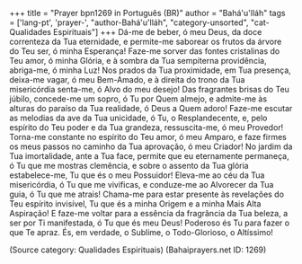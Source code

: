 +++
title = "Prayer bpn1269 in Português (BR)"
author = "Bahá'u'lláh"
tags = ['lang-pt', 'prayer-', "author-Bahá'u'lláh", "category-unsorted", "cat-Qualidades Espirituais"]
+++
Dá-me de beber, ó meu Deus, da doce correnteza da Tua eternidade, e permite-me saborear os frutos da árvore do Teu ser, ó minha Esperança! Faze-me sorver das fontes cristalinas do Teu amor, ó minha Glória, e à sombra da Tua sempiterna providência, abriga-me, ó minha Luz! Nos prados da Tua proximidade, em Tua presença, deixa-me vagar, ó meu Bem-Amado, e à direita do trono da Tua misericórdia senta-me, ó Alvo do meu desejo! Das fragrantes brisas do Teu júbilo, concede-me um sopro, ó Tu por Quem almejo, e admite-me às alturas do paraíso da Tua realidade, ó Deus a Quem adoro! Faze-me escutar as melodias da ave da Tua unicidade, ó Tu, o Resplandecente, e, pelo espírito do Teu poder e da Tua grandeza, ressuscita-me, ó meu Provedor! Torna-me constante no espírito do Teu amor, ó meu Amparo, e faze firmes os meus passos no caminho da Tua aprovação, ó meu Criador! No jardim da Tua imortalidade, ante a Tua face, permite que eu eternamente permaneça, ó Tu que me mostras clemência, e sobre o assento da Tua glória estabelece-me, Tu que és o meu Possuidor! Eleva-me ao céu da Tua misericórdia, ó Tu que me vivificas, e conduze-me ao Alvorecer da Tua guia, ó Tu que me atrais! Chama-me para estar presente às revelações do Teu espírito invisível, Tu que és a minha Origem e a minha Mais Alta Aspiração! E faze-me voltar para a essência da fragrância da Tua beleza, a ser por Ti manifestada, ó Tu que és meu Deus!
Poderoso és Tu para fazer o que Te apraz. És, em verdade, o Sublime, o Todo-Glorioso, o Altíssimo!

(Source category: Qualidades Espirituais)
(Bahaiprayers.net ID: 1269)
